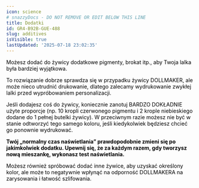 ```yaml
---
icon: science
# snazzyDocs - DO NOT REMOVE OR EDIT BELOW THIS LINE
title: Dodatki
id: GR4-B92B-GUE-488
slug: additives
isVisible: true
lastUpdated: '2025-07-18 23:02:35'
---
```

<span style="color:#000000;"><span style="background-color:transparent;">Możesz dodać do żywicy dodatkowe pigmenty, brokat itp., aby Twoja lalka była bardziej wyjątkowa.</span></span>

<span style="color:#000000;"><span style="background-color:transparent;">To rozwiązanie dobrze sprawdza się w przypadku żywicy DOLLMAKER, ale może nieco utrudnić drukowanie, dlatego zalecamy wydrukowanie zwykłej lalki przed wypróbowaniem personalizacji.</span></span>

<span style="color:#000000;"><span style="background-color:transparent;">Jeśli dodajesz coś do żywicy, koniecznie zanotuj BARDZO DOKŁADNIE użyte proporcje (np. 10 kropli czerwonego pigmentu i 2 krople niebieskiego dodane do 1 pełnej butelki żywicy). W przeciwnym razie możesz nie być w stanie odtworzyć tego samego koloru, jeśli kiedykolwiek będziesz chcieć go ponownie wydrukować.</span></span>

**<span style="color:#000000;"><span style="background-color:transparent;">Twój „normalny czas naświetlania” prawdopodobnie zmieni się po jakimkolwiek dodatku. Upewnij się, że za każdym razem, gdy tworzysz nową mieszankę, wykonasz test naświetlania.</span></span>**

<span style="color:#000000;"><span style="background-color:transparent;">Możesz również spróbować dodać inne żywice, aby uzyskać określony kolor, ale może to negatywnie wpłynąć na odporność DOLLMAKERA na zarysowania i łatwość szlifowania.</span></span>

<br />